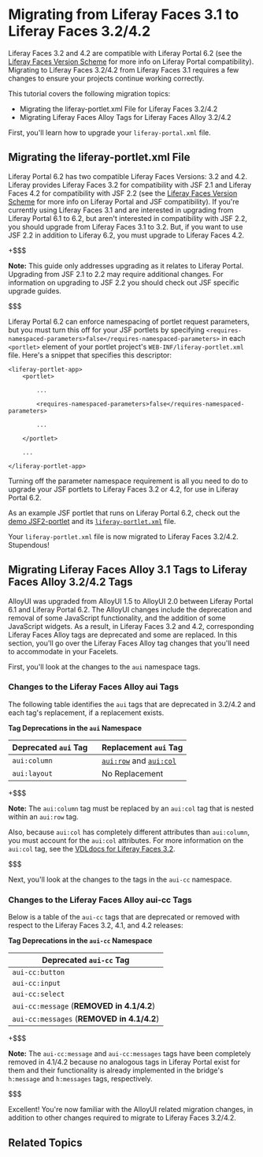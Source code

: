 # Migrating from Liferay Faces 3.1 to Liferay Faces 3.2/4.2

Liferay Faces 3.2 and 4.2 are compatible with Liferay Portal 6.2 (see the
[Liferay Faces Version Scheme](/develop/tutorials/-/knowledge_base/6-2/understanding-the-liferay-faces-version-scheme)
for more info on Liferay Portal compatibility). Migrating to Liferay Faces
3.2/4.2 from Liferay Faces 3.1 requires a few changes to ensure your projects
continue working correctly. 

This tutorial covers the following migration topics:

- Migrating the liferay-portlet.xml File for Liferay Faces 3.2/4.2
- Migrating Liferay Faces Alloy Tags for Liferay Faces Alloy 3.2/4.2

First, you'll learn how to upgrade your `liferay-portal.xml` file. 

## Migrating the liferay-portlet.xml File

Liferay Portal 6.2 has two compatible Liferay Faces Versions: 3.2 and 4.2.
Liferay provides Liferay Faces 3.2 for compatibility with JSF 2.1 and Liferay
Faces 4.2 for compatibility with JSF 2.2 (see the [Liferay Faces Version
Scheme](/develop/tutorials/-/knowledge_base/6-2/understanding-the-liferay-faces-version-scheme)
for more info on Liferay Portal and JSF compatibility). If you're currently
using Liferay Faces 3.1 and are interested in upgrading from Liferay Portal 6.1
to 6.2, but aren't interested in compatibility with JSF 2.2, you should upgrade
from Liferay Faces 3.1 to 3.2. But, if you want to use JSF 2.2 in addition to
Liferay 6.2, you must upgrade to Liferay Faces 4.2. 

<!-- Verify above link is correct, once Liferay Faces tutorials are published to
dev.liferay.com -Cody -->

+$$$

**Note:** This guide only addresses upgrading as it relates to Liferay Portal.
Upgrading from JSF 2.1 to 2.2 may require additional changes. For information on
upgrading to JSF 2.2 you should check out JSF specific upgrade guides. 

$$$

Liferay Portal 6.2 can enforce namespacing of portlet request parameters, but
you must turn this off for your JSF portlets by specifying
`<requires-namespaced-parameters>false</requires-namespaced-parameters>` in each
`<portlet>` element of your portlet project's `WEB-INF/liferay-portlet.xml`
file. Here's a snippet that specifies this descriptor: 

    <liferay-portlet-app>
        <portlet>

            ...

            <requires-namespaced-parameters>false</requires-namespaced-parameters>

            ...

        </portlet>

        ...

    </liferay-portlet-app>

Turning off the parameter namespace requirement is all you need to do to upgrade
your JSF portlets to Liferay Faces 3.2 or 4.2, for use in Liferay Portal 6.2. 

As an example JSF portlet that runs on Liferay Portal 6.2, check out the
[demo JSF2-portlet](https://github.com/liferay/liferay-faces/blob/3.2.x/demos/bridge/jsf2-portlet)
and its 
[`liferay-portlet.xml`](https://github.com/liferay/liferay-faces/blob/3.2.x/demos/bridge/jsf2-portlet/src/main/webapp/WEB-INF/liferay-portlet.xml)
file. 

Your `liferay-portlet.xml` file is now migrated to Liferay Faces 3.2/4.2.
Stupendous! 

## Migrating Liferay Faces Alloy 3.1 Tags to Liferay Faces Alloy 3.2/4.2 Tags

AlloyUI was upgraded from AlloyUI 1.5 to AlloyUI 2.0 between Liferay Portal 6.1
and Liferay Portal 6.2. The AlloyUI changes include the deprecation and removal
of some JavaScript functionality, and the addition of some JavaScript widgets.
As a result, in Liferay Faces 3.2 and 4.2, corresponding Liferay Faces Alloy
tags are deprecated and some are replaced. In this section, you'll go over the
Liferay Faces Alloy tag changes that you'll need to accommodate in your
Facelets. 

First, you'll look at the changes to the `aui` namespace tags. 

### Changes to the Liferay Faces Alloy aui Tags [](id=changes-to-the-liferay-faces-alloy-aui-tags)

The following table identifies the `aui` tags that are deprecated in 3.2/4.2 and
each tag's replacement, if a replacement exists. 

**Tag Deprecations in the `aui` Namespace**

| Deprecated `aui` Tag&nbsp;&nbsp;&nbsp; | Replacement `aui` Tag |
|----------------------|-----------------------|
| `aui:column` | [`aui:row`](http://docs.liferay.com/faces/3.2/vdldoc/aui/row.html) and  [`aui:col`](http://docs.liferay.com/faces/3.2/vdldoc/aui/col.html) |
| `aui:layout` | No Replacement |

+$$$

**Note:** The `aui:column` tag must be replaced by an `aui:col` tag that is
nested within an `aui:row` tag.

Also, because `aui:col` has completely different attributes than `aui:column`,
you must account for the `aui:col` attributes. For more information on the
`aui:col` tag, see the [VDLdocs for Liferay Faces 3.2](http://docs.liferay.com/faces/3.2/vdldoc/). 

$$$

Next, you'll look at the changes to the tags in the `aui-cc` namespace. 

### Changes to the Liferay Faces Alloy aui-cc Tags [](id=changes-to-the-liferay-faces-alloy-aui-cc-tags)

Below is a table of the `aui-cc` tags that are deprecated or removed with
respect to the Liferay Faces 3.2, 4.1, and 4.2 releases: 

**Tag Deprecations in the `aui-cc` Namespace**

| Deprecated `aui-cc` Tag |
|-------------------------|
| `aui-cc:button` |
| `aui-cc:input` |
| `aui-cc:select` |
| `aui-cc:message` (**REMOVED in 4.1/4.2**) |
| `aui-cc:messages` (**REMOVED in 4.1/4.2**) |

+$$$

**Note:** The `aui-cc:message` and `aui-cc:messages` tags have been completely
removed in 4.1/4.2 because no analogous tags in Liferay Portal exist for them
and their functionality is already implemented in the bridge's `h:message` and
`h:messages` tags, respectively. 

$$$

Excellent! You're now familiar with the AlloyUI related migration changes, in
addition to other changes required to migrate to Liferay Faces 3.2/4.2.   

## Related Topics [](id=related-topics)

<!-- Add once JSF tutorials are finished. -Cody -->
